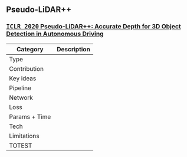 ## Pseudo-LiDAR++
### [<kbd>ICLR 2020</kbd> Pseudo-LiDAR++: Accurate Depth for 3D Object Detection in Autonomous Driving](https://arxiv.org/pdf/1906.06310.pdf)

| Category | Description |
| -- | -- |
| Type | | 
| Contribution |  |
| Key ideas |  | 
| Pipeline |  |
| Network |  |
| Loss |  |
| Params + Time |  | 
| Tech |  |
| Limitations |  |
| TOTEST |  |